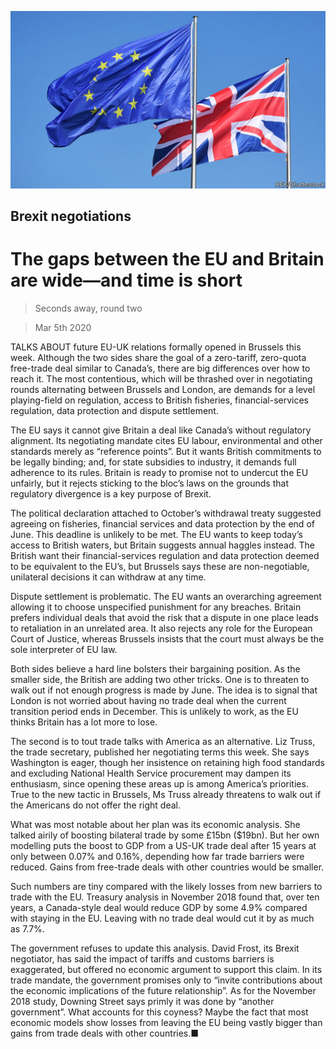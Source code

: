 ![](./images/20200307_BRP502.jpg)

## Brexit negotiations

# The gaps between the EU and Britain are wide—and time is short

> Seconds away, round two

> Mar 5th 2020

TALKS ABOUT future EU-UK relations formally opened in Brussels this week. Although the two sides share the goal of a zero-tariff, zero-quota free-trade deal similar to Canada’s, there are big differences over how to reach it. The most contentious, which will be thrashed over in negotiating rounds alternating between Brussels and London, are demands for a level playing-field on regulation, access to British fisheries, financial-services regulation, data protection and dispute settlement.

The EU says it cannot give Britain a deal like Canada’s without regulatory alignment. Its negotiating mandate cites EU labour, environmental and other standards merely as “reference points”. But it wants British commitments to be legally binding; and, for state subsidies to industry, it demands full adherence to its rules. Britain is ready to promise not to undercut the EU unfairly, but it rejects sticking to the bloc’s laws on the grounds that regulatory divergence is a key purpose of Brexit.

The political declaration attached to October’s withdrawal treaty suggested agreeing on fisheries, financial services and data protection by the end of June. This deadline is unlikely to be met. The EU wants to keep today’s access to British waters, but Britain suggests annual haggles instead. The British want their financial-services regulation and data protection deemed to be equivalent to the EU’s, but Brussels says these are non-negotiable, unilateral decisions it can withdraw at any time.

Dispute settlement is problematic. The EU wants an overarching agreement allowing it to choose unspecified punishment for any breaches. Britain prefers individual deals that avoid the risk that a dispute in one place leads to retaliation in an unrelated area. It also rejects any role for the European Court of Justice, whereas Brussels insists that the court must always be the sole interpreter of EU law.

Both sides believe a hard line bolsters their bargaining position. As the smaller side, the British are adding two other tricks. One is to threaten to walk out if not enough progress is made by June. The idea is to signal that London is not worried about having no trade deal when the current transition period ends in December. This is unlikely to work, as the EU thinks Britain has a lot more to lose.

The second is to tout trade talks with America as an alternative. Liz Truss, the trade secretary, published her negotiating terms this week. She says Washington is eager, though her insistence on retaining high food standards and excluding National Health Service procurement may dampen its enthusiasm, since opening these areas up is among America’s priorities. True to the new tactic in Brussels, Ms Truss already threatens to walk out if the Americans do not offer the right deal.

What was most notable about her plan was its economic analysis. She talked airily of boosting bilateral trade by some £15bn ($19bn). But her own modelling puts the boost to GDP from a US-UK trade deal after 15 years at only between 0.07% and 0.16%, depending how far trade barriers were reduced. Gains from free-trade deals with other countries would be smaller.

Such numbers are tiny compared with the likely losses from new barriers to trade with the EU. Treasury analysis in November 2018 found that, over ten years, a Canada-style deal would reduce GDP by some 4.9% compared with staying in the EU. Leaving with no trade deal would cut it by as much as 7.7%.

The government refuses to update this analysis. David Frost, its Brexit negotiator, has said the impact of tariffs and customs barriers is exaggerated, but offered no economic argument to support this claim. In its trade mandate, the government promises only to “invite contributions about the economic implications of the future relationship”. As for the November 2018 study, Downing Street says primly it was done by “another government”. What accounts for this coyness? Maybe the fact that most economic models show losses from leaving the EU being vastly bigger than gains from trade deals with other countries.■